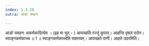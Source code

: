```yaml
---
index: 1.3.28
sutra: आङो यमहनः

---
```

 आङो यमहनः अकर्मकादित्येव । (इह मा भूत्  - ) आयच्छति रज्जुं कूपात्। आहन्ति वृषलं पादेन। स्वाङ्गकर्मकाच्च ॥ 1 ॥ स्वाङ्गकर्मकाच्चेति वक्तव्यम्। आयच्छते पाणी। आहते उदरमिति। 